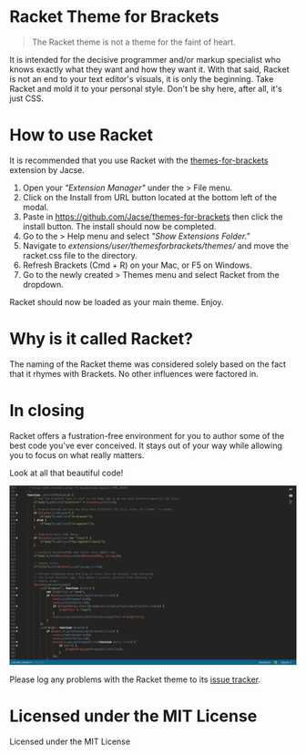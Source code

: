 Racket Theme for Brackets
===========================

> The Racket theme is not a theme for the faint of heart.

It is intended for the decisive programmer and/or markup specialist who knows exactly what they want and how they want it.
With that said, Racket is not an end to your text editor's visuals, it is only the beginning. Take Racket and mold it to your personal style. Don't be shy here, after all, it's just CSS.

# How to use Racket

It is recommended that you use Racket with the [themes-for-brackets](https://github.com/Jacse/themes-for-brackets) extension by Jacse.

1. Open your *"Extension Manager"* under the > File menu.
2. Click on the Install from URL button located at the bottom left of the modal.
3. Paste in <https://github.com/Jacse/themes-for-brackets> then click the install button. The install should now be completed.
4. Go to the > Help menu and select *"Show Extensions Folder."*
5. Navigate to *extensions/user/themesforbrackets/themes/* and move the racket.css file to the directory.
6. Refresh Brackets (Cmd + R) on your Mac, or F5 on Windows.
7. Go to the newly created > Themes menu and select Racket from the dropdown.

Racket should now be loaded as your main theme. Enjoy.

# Why is it called Racket?

The naming of the Racket theme was considered solely based on the fact that it rhymes with Brackets. No other influences were factored in.

# In closing

Racket offers a fustration-free environment for you to author some of the best code you've ever conceived. It stays out of your way while allowing you to focus on what really matters.

Look at all that beautiful code!

![Full screen mode](/images/racket-fullscreen.png)

Please log any problems with the Racket theme to its [issue tracker](https://github.com/johnamiahford/brackets-racket-theme/issues).

# Licensed under the MIT License

Licensed under the MIT License
